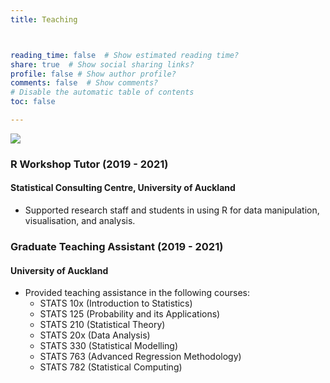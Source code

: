 ```yaml
---
title: Teaching



reading_time: false  # Show estimated reading time?
share: true  # Show social sharing links?
profile: false # Show author profile?
comments: false  # Show comments?
# Disable the automatic table of contents
toc: false

---
```


![](/static/sand.jpg)

### R Workshop Tutor (2019 - 2021)
#### Statistical Consulting Centre, University of Auckland
-  Supported research staff and students in using R for data manipulation, visualisation, and analysis.

### Graduate Teaching Assistant (2019 - 2021)
#### University of Auckland
- Provided teaching assistance in the following courses:
  - STATS 10x (Introduction to Statistics)
  - STATS 125 (Probability and its Applications)
  - STATS 210 (Statistical Theory)
  - STATS 20x (Data Analysis)
  - STATS 330 (Statistical Modelling)
  - STATS 763 (Advanced Regression Methodology)
  - STATS 782 (Statistical Computing)